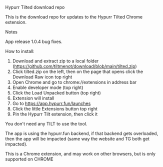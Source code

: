 Hypurr Tilted download repo

This is the download repo for updates to the Hypurr Tilted Chrome extension.

Notes

App release 1.0.4 bug fixes. 

How to install:

1. Download and extract zip to a local folder (https://github.com/tiltmenot/download/blob/main/tilted.zip)
2. Click tilted.zip on the left, then on the page that opens click the Download Raw icon top right
3. Open Chrome and go to chrome://extensions in address bar
4. Enable developer mode (top right)
5. Click the Load Unpacked button (top right)
6. Extension will install
7. Go to https://app.hypurr.fun/launches
8. Click the little Extensions button top right
9. Pin the Hypurr Tilt extension, then click it

You don't need any TILT to use the tool.

The app is using the hypurr.fun backend, if that backend gets overloaded, then the app will be impacted (same way the website and TG both get impacted).

This is a Chrome extension, and may work on other browsers, but is only supported on CHROME
